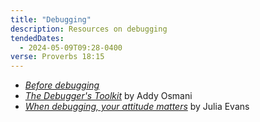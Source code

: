 ```yaml
---
title: "Debugging"
description: Resources on debugging
tendedDates:
  - 2024-05-09T09:28-0400
verse: Proverbs 18:15
---
```


- [_Before debugging_](/gardens/before-debugging)
- [_The Debugger's Toolkit_](https://open.substack.com/pub/addyo/p/the-debuggers-toolkit)
  by Addy Osmani
- [_When debugging, your attitude matters_](https://jvns.ca/blog/debugging-attitude-matters/)
  by Julia Evans
